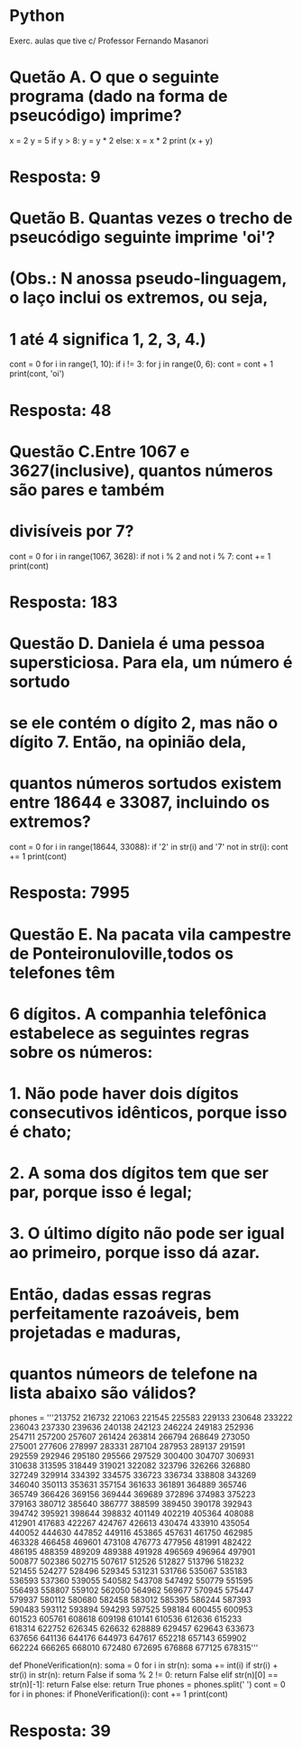 # Python
Exerc. aulas que tive c/ Professor Fernando Masanori
# Quetão A. O que o seguinte programa (dado na forma de pseucódigo) imprime?
x = 2
y = 5
if y > 8:
    y = y * 2
else:
    x = x * 2
print (x + y)
# Resposta: 9

# Quetão B. Quantas vezes o trecho de pseucódigo seguinte imprime 'oi'?
# (Obs.: N anossa pseudo-linguagem, o laço inclui os extremos, ou seja,
# 1 até 4 significa 1, 2, 3, 4.)
cont = 0
for i in range(1, 10):
    if i != 3:
        for j in range(0, 6):
            cont = cont + 1
            print(cont, 'oi')            
# Resposta: 48

# Questão C.Entre 1067 e 3627(inclusive), quantos números são pares e também
# divisíveis por 7?
cont = 0
for i in range(1067, 3628):
	if not i % 2 and not i % 7:
		cont += 1
print(cont)
# Resposta: 183

# Questão D. Daniela é uma pessoa supersticiosa. Para ela, um número é sortudo
# se ele contém o dígito 2, mas não o dígito 7. Então, na opinião dela,
# quantos números sortudos existem entre 18644 e 33087, incluindo os extremos?
cont = 0
for i in range(18644, 33088):
	if '2' in str(i) and '7' not in str(i):
		cont += 1
print(cont)
# Resposta: 7995

# Questão E. Na pacata vila campestre de Ponteironuloville,todos os telefones têm
# 6 dígitos. A companhia telefônica estabelece as seguintes regras sobre os números:
#      1. Não pode haver dois dígitos consecutivos idênticos, porque isso é chato;
#      2. A soma dos dígitos tem que ser par, porque isso é legal;
#      3. O último dígito não pode ser igual ao primeiro, porque isso dá azar.
# Então, dadas essas regras perfeitamente razoáveis, bem projetadas e maduras,
# quantos númeors de telefone na lista abaixo são válidos?
phones = '''213752 216732 221063 221545 225583 229133 230648 233222 \
236043 237330 239636 240138 242123 246224 249183 252936 \
254711 257200 257607 261424 263814 266794 268649 273050 \
275001 277606 278997 283331 287104 287953 289137 291591 \
292559 292946 295180 295566 297529 300400 304707 306931 \
310638 313595 318449 319021 322082 323796 326266 326880 \
327249 329914 334392 334575 336723 336734 338808 343269 \
346040 350113 353631 357154 361633 361891 364889 365746 \
365749 366426 369156 369444 369689 372896 374983 375223 \
379163 380712 385640 386777 388599 389450 390178 392943 \
394742 395921 398644 398832 401149 402219 405364 408088 \
412901 417683 422267 424767 426613 430474 433910 435054 \
440052 444630 447852 449116 453865 457631 461750 462985 \
463328 466458 469601 473108 476773 477956 481991 482422 \
486195 488359 489209 489388 491928 496569 496964 497901 \
500877 502386 502715 507617 512526 512827 513796 518232 \
521455 524277 528496 529345 531231 531766 535067 535183 \
536593 537360 539055 540582 543708 547492 550779 551595 \
556493 558807 559102 562050 564962 569677 570945 575447 \
579937 580112 580680 582458 583012 585395 586244 587393 \
590483 593112 593894 594293 597525 598184 600455 600953 \
601523 605761 608618 609198 610141 610536 612636 615233 \
618314 622752 626345 626632 628889 629457 629643 633673 \
637656 641136 644176 644973 647617 652218 657143 659902 \
662224 666265 668010 672480 672695 676868 677125 678315'''

def PhoneVerification(n):
	soma = 0
	for i in str(n):
		soma += int(i)
		if str(i) + str(i) in str(n):
			return False
	if soma % 2 != 0:
		return False
	elif str(n)[0] == str(n)[-1]:
		return False
	else:
		return True
phones = phones.split(' ')
cont = 0
for i in phones:
	if PhoneVerification(i):
		cont += 1
print(cont)
# Resposta: 39
